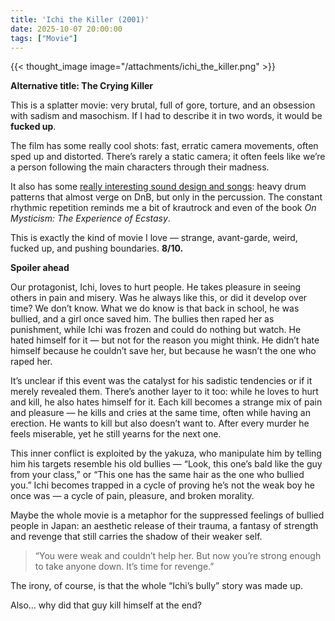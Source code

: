 ```yaml
---
title: 'Ichi the Killer (2001)'
date: 2025-10-07 20:00:00
tags: ["Movie"]
---
```


{{< thought_image image="/attachments/ichi_the_killer.png" >}}

**Alternative title: The Crying Killer**

This is a splatter movie: very brutal, full of gore, torture, and an obsession with sadism and masochism.
If I had to describe it in two words, it would be **fucked up**.

The film has some really cool shots: fast, erratic camera movements, often sped up and distorted. There’s rarely a static camera; it often feels like we’re a person following the main characters through their madness.

It also has some [really interesting sound design and songs](https://www.youtube.com/playlist?list=PLLQNzGPnqCwScaxnX6iSMknFkBzDw7JF4): heavy drum patterns that almost verge on DnB, but only in the percussion. The constant rhythmic repetition reminds me a bit of krautrock and even of the book *On Mysticism: The Experience of Ecstasy*.

This is exactly the kind of movie I love — strange, avant-garde, weird, fucked up, and pushing boundaries.
**8/10.**


**Spoiler ahead**

Our protagonist, Ichi, loves to hurt people. He takes pleasure in seeing others in pain and misery. Was he always like this, or did it develop over time? We don’t know.
What we do know is that back in school, he was bullied, and a girl once saved him. The bullies then raped her as punishment, while Ichi was frozen and could do nothing but watch. He hated himself for it — but not for the reason you might think. He didn’t hate himself because he couldn’t save her, but because he wasn’t the one who raped her.

It’s unclear if this event was the catalyst for his sadistic tendencies or if it merely revealed them.
There’s another layer to it too: while he loves to hurt and kill, he also hates himself for it.
Each kill becomes a strange mix of pain and pleasure — he kills and cries at the same time, often while having an erection. He wants to kill but also doesn’t want to. After every murder he feels miserable, yet he still yearns for the next one.

This inner conflict is exploited by the yakuza, who manipulate him by telling him his targets resemble his old bullies — “Look, this one’s bald like the guy from your class,” or “This one has the same hair as the one who bullied you.” Ichi becomes trapped in a cycle of proving he’s not the weak boy he once was — a cycle of pain, pleasure, and broken morality.

Maybe the whole movie is a metaphor for the suppressed feelings of bullied people in Japan: an aesthetic release of their trauma, a fantasy of strength and revenge that still carries the shadow of their weaker self.

> “You were weak and couldn’t help her. But now you’re strong enough to take anyone down. It’s time for revenge.”

The irony, of course, is that the whole “Ichi’s bully” story was made up.

Also… why did that guy kill himself at the end?
